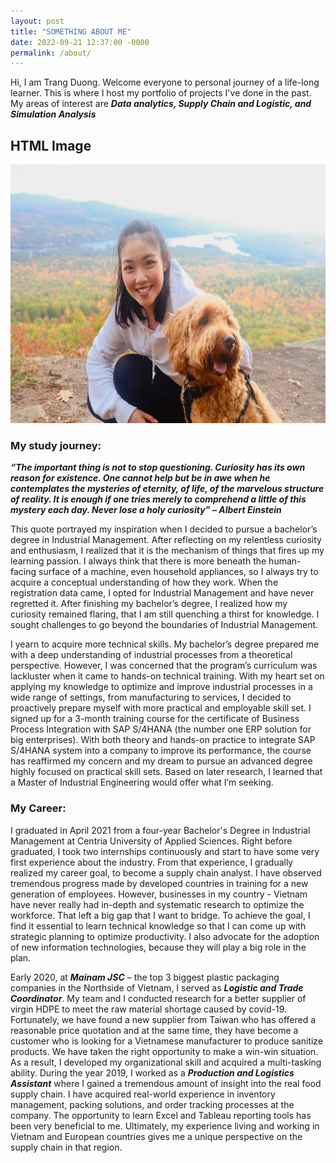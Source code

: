```yaml
---
layout: post
title: "SOMETHING ABOUT ME"
date: 2022-09-21 12:37:00 -0000
permalink: /about/
---
```

Hi, I am Trang Duong. Welcome everyone to personal journey of a life-long learner. This is where I host my portfolio of projects I've done in the past. My areas of interest are ***Data analytics, Supply Chain and Logistic, and Simulation Analysis***

<html>
<body>

<h2>HTML Image</h2>
<img src="/assets/IMG_7523.JPG" alt="Foiliage in America" width="621" height="414">

</body>
</html>

### My study journey:
***“The important thing is not to stop questioning. Curiosity has its own reason for existence. One cannot help but be in awe when he contemplates the mysteries of eternity, of life, of the marvelous structure of reality. It is enough if one tries merely to comprehend a little of this mystery each day. Never lose a holy curiosity” – Albert Einstein***

This quote portrayed my inspiration when I decided to pursue a bachelor’s degree in Industrial Management. After reflecting on my relentless curiosity and enthusiasm, I realized that it is the mechanism of things that fires up my learning passion. I always think that there is more beneath the human-facing surface of a machine, even household appliances, so I always try to acquire a conceptual understanding of how they work. When the registration data came, I opted for Industrial Management and have never regretted it. After finishing my bachelor’s degree, I realized how my curiosity remained flaring, that I am still quenching a thirst for knowledge. I sought challenges to go beyond the boundaries of Industrial Management.

I yearn to acquire more technical skills. My bachelor’s degree prepared me with a deep understanding of industrial processes from a theoretical perspective. However, I was concerned that the program’s curriculum was lackluster when it came to hands-on technical training. With my heart set on applying my knowledge to optimize and improve industrial processes in a wide range of settings, from manufacturing to services, I decided to proactively prepare myself with more practical and employable skill set. I signed up for a 3-month training course for the certificate of Business Process Integration with SAP S/4HANA (the number one ERP solution for big enterprises). With both theory and hands-on practice to integrate SAP S/4HANA system into a company to improve its performance, the course has reaffirmed my concern and my dream to pursue an advanced degree highly focused on practical skill sets. Based on later research, I learned that a Master of Industrial Engineering would offer what I’m seeking.

### My Career:
I graduated in April 2021 from a four-year Bachelor's Degree in Industrial Management at Centria University of Applied Sciences.
Right before graduated, I took two internships continuously and start to have some very first experience about the industry. From that experience, I gradually realized my career goal, to become a supply chain analyst. I have observed tremendous progress made by developed countries in training for a new generation of employees. However, businesses in my country - Vietnam have never really had in-depth and systematic research to optimize the workforce. That left a big gap that I want to bridge. To achieve the goal, I find it essential to learn technical knowledge so that I can come up with strategic planning to optimize productivity. I also advocate for the adoption of new information technologies, because they will play a big role in the plan. 

Early 2020, at ***Mainam JSC*** – the top 3 biggest plastic packaging companies in the Northside of Vietnam, I served as ***Logistic and Trade Coordinator***. My team and I conducted research for a better supplier of virgin HDPE to meet the raw material shortage caused by covid-19. Fortunately, we have found a new supplier from Taiwan who has offered a reasonable price quotation and at the same time, they have become a customer who is looking for a Vietnamese manufacturer to produce sanitize products. We have taken the right opportunity to make a win-win situation. As a result, I developed my organizational skill and acquired a multi-tasking ability. During the year 2019, I worked as a ***Production and Logistics Assistant*** where I gained a tremendous amount of insight into the real food supply chain. I have acquired real-world experience in inventory management, packing solutions, and order tracking processes at the company. The opportunity to learn Excel and Tableau reporting tools has been very beneficial to me. Ultimately, my experience living and working in Vietnam and European countries gives me a unique perspective on the supply chain in that region.

